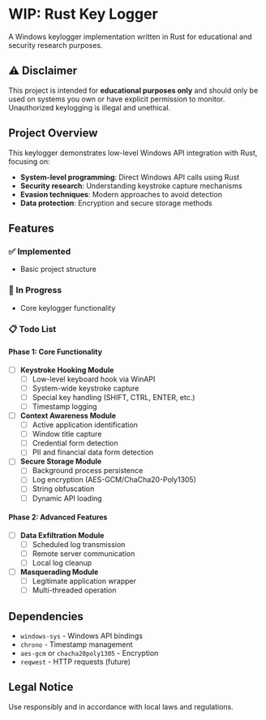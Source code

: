 # WIP: Rust Key Logger

A Windows keylogger implementation written in Rust for educational and security research purposes.

## ⚠️ Disclaimer

This project is intended for **educational purposes only** and should only be used on systems you own or have explicit permission to monitor. Unauthorized keylogging is illegal and unethical.

## Project Overview

This keylogger demonstrates low-level Windows API integration with Rust, focusing on:

- **System-level programming**: Direct Windows API calls using Rust
- **Security research**: Understanding keystroke capture mechanisms
- **Evasion techniques**: Modern approaches to avoid detection
- **Data protection**: Encryption and secure storage methods

## Features

### ✅ Implemented
- Basic project structure

### 🚧 In Progress
- Core keylogger functionality

### 📋 Todo List

#### Phase 1: Core Functionality
- [ ] **Keystroke Hooking Module**
    - [ ] Low-level keyboard hook via WinAPI
    - [ ] System-wide keystroke capture
    - [ ] Special key handling (SHIFT, CTRL, ENTER, etc.)
    - [ ] Timestamp logging

- [ ] **Context Awareness Module**
    - [ ] Active application identification
    - [ ] Window title capture
    - [ ] Credential form detection
    - [ ] PII and financial data form detection

- [ ] **Secure Storage Module**
    - [ ] Background process persistence
    - [ ] Log encryption (AES-GCM/ChaCha20-Poly1305)
    - [ ] String obfuscation
    - [ ] Dynamic API loading

#### Phase 2: Advanced Features
- [ ] **Data Exfiltration Module**
    - [ ] Scheduled log transmission
    - [ ] Remote server communication
    - [ ] Local log cleanup

- [ ] **Masquerading Module**
    - [ ] Legitimate application wrapper
    - [ ] Multi-threaded operation

## Dependencies

- `windows-sys` - Windows API bindings
- `chrono` - Timestamp management
- `aes-gcm` or `chacha20poly1305` - Encryption
- `reqwest` - HTTP requests (future)

## Legal Notice

Use responsibly and in accordance with local laws and regulations.
